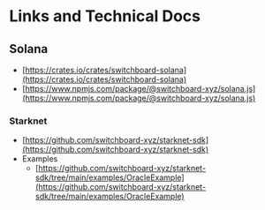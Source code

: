 # Links and Technical Docs

## Solana

* [https://crates.io/crates/switchboard-solana](https://crates.io/crates/switchboard-solana)
* [https://www.npmjs.com/package/@switchboard-xyz/solana.js](https://www.npmjs.com/package/@switchboard-xyz/solana.js)

### Starknet

* [https://github.com/switchboard-xyz/starknet-sdk](https://github.com/switchboard-xyz/starknet-sdk)
* Examples
  * [https://github.com/switchboard-xyz/starknet-sdk/tree/main/examples/OracleExample](https://github.com/switchboard-xyz/starknet-sdk/tree/main/examples/OracleExample)
